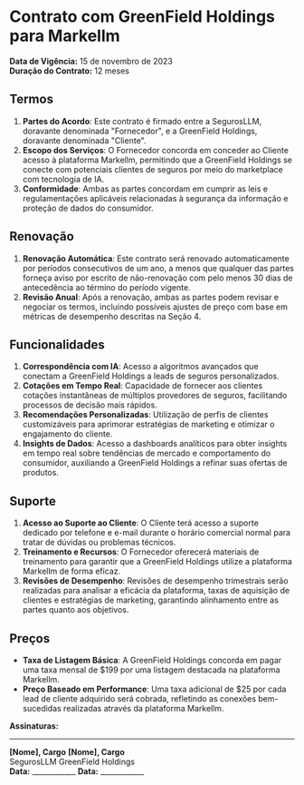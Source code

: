 # Contrato com GreenField Holdings para Markellm

**Data de Vigência:** 15 de novembro de 2023  
**Duração do Contrato:** 12 meses  

## Termos
1. **Partes do Acordo**: Este contrato é firmado entre a SegurosLLM, doravante denominada "Fornecedor", e a GreenField Holdings, doravante denominada "Cliente".  
2. **Escopo dos Serviços**: O Fornecedor concorda em conceder ao Cliente acesso à plataforma Markellm, permitindo que a GreenField Holdings se conecte com potenciais clientes de seguros por meio do marketplace com tecnologia de IA.  
3. **Conformidade**: Ambas as partes concordam em cumprir as leis e regulamentações aplicáveis relacionadas à segurança da informação e proteção de dados do consumidor.

## Renovação
1. **Renovação Automática**: Este contrato será renovado automaticamente por períodos consecutivos de um ano, a menos que qualquer das partes forneça aviso por escrito de não-renovação com pelo menos 30 dias de antecedência ao término do período vigente.  
2. **Revisão Anual**: Após a renovação, ambas as partes podem revisar e negociar os termos, incluindo possíveis ajustes de preço com base em métricas de desempenho descritas na Seção 4.

## Funcionalidades
1. **Correspondência com IA**: Acesso a algoritmos avançados que conectam a GreenField Holdings a leads de seguros personalizados.  
2. **Cotações em Tempo Real**: Capacidade de fornecer aos clientes cotações instantâneas de múltiplos provedores de seguros, facilitando processos de decisão mais rápidos.  
3. **Recomendações Personalizadas**: Utilização de perfis de clientes customizáveis para aprimorar estratégias de marketing e otimizar o engajamento do cliente.  
4. **Insights de Dados**: Acesso a dashboards analíticos para obter insights em tempo real sobre tendências de mercado e comportamento do consumidor, auxiliando a GreenField Holdings a refinar suas ofertas de produtos.

## Suporte
1. **Acesso ao Suporte ao Cliente**: O Cliente terá acesso a suporte dedicado por telefone e e-mail durante o horário comercial normal para tratar de dúvidas ou problemas técnicos.  
2. **Treinamento e Recursos**: O Fornecedor oferecerá materiais de treinamento para garantir que a GreenField Holdings utilize a plataforma Markellm de forma eficaz.  
3. **Revisões de Desempenho**: Revisões de desempenho trimestrais serão realizadas para analisar a eficácia da plataforma, taxas de aquisição de clientes e estratégias de marketing, garantindo alinhamento entre as partes quanto aos objetivos.

## Preços
- **Taxa de Listagem Básica**: A GreenField Holdings concorda em pagar uma taxa mensal de $199 por uma listagem destacada na plataforma Markellm.  
- **Preço Baseado em Performance**: Uma taxa adicional de $25 por cada lead de cliente adquirido será cobrada, refletindo as conexões bem-sucedidas realizadas através da plataforma Markellm.

**Assinaturas:**  
_________________________                           _________________________  
**[Nome], Cargo**                                   **[Nome], Cargo**  
SegurosLLM                                          GreenField Holdings  
**Data:** ____________                             **Data:** ____________
